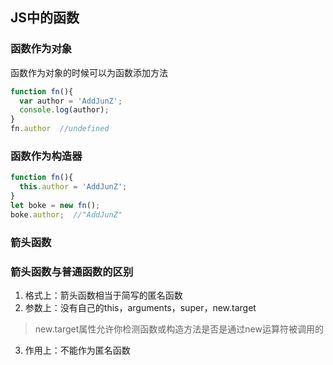 <!-- JS中的函数.md -->
## JS中的函数
### 函数作为对象
函数作为对象的时候可以为函数添加方法
```js
function fn(){
  var author = 'AddJunZ';
  console.log(author);
}
fn.author  //undefined
```

### 函数作为构造器
```js
function fn(){
  this.author = 'AddJunZ';
}
let boke = new fn();
boke.author;  //"AddJunZ"
```

### 箭头函数

### 箭头函数与普通函数的区别
1. 格式上：箭头函数相当于简写的匿名函数
2. 参数上：没有自己的this，arguments，super，new.target

> new.target属性允许你检测函数或构造方法是否是通过new运算符被调用的

3. 作用上：不能作为匿名函数
